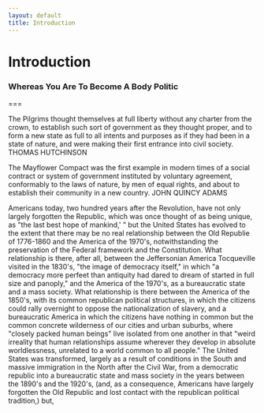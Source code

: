 ```yaml
---
layout: default
title: Introduction
---
```


# Introduction
### Whereas You Are To Become A Body Politic
===


The Pilgrims thought themselves at full liberty without any charter from the crown, to establish such sort of government as they thought proper, and to form a new state as full to all intents and purposes as if they had been in a state of nature, and were making their first entrance into civil society. 
THOMAS HUTCHINSON 

The Mayflower Compact was the first example in modern times of a social contract or system of government instituted by voluntary agreement, conformably to the laws of nature, by men of equal rights, and about to establish their community in a new country. JOHN QUINCY ADAMS 

Americans today, two hundred years after the Revolution, have not only largely forgotten the Republic, which was once thought of as being unique, as "the last best hope of mankind,' " but the United States has evolved to the extent that there may be no real relationship between the Old Republie of 1776-1860 and the America of the 1970's, notwithstanding the preservation of the Federal framework and the Constitution. What relationship is there, after all, between the Jeffersonian America Tocqueville visited in the 1830's, "the image of democracy itself," in which "a democracy more perfeet than antiquity had dared to dream of started in full size and panoply," and the America of the 1970's, as a bureaucratic state and a mass society. What relationship is there between the America of the 1850's, with its common republican political structures, in which the citizens could rally overnight to oppose the nationalization of slavery, and a bureaucratic America in which the citizens have nothing in common but the common concrete wilderness of our cities and urban suburbs, where "closely packed human beings" live isolated from one another in that "weird irreality that human relationships assume wherever they develop in absolute worldlessness, unrelated to a world common to all people." The United States was transformed, largely as a result of conditions in the South and massive immigration in the North after the Civil War, from a democratic republic into a bureaucratic state and mass society in the years between the 1890's and the 1920's, (and, as a consequence, Americans have largely forgotten the Old Republic and lost contact with the republican political tradition,) but, 